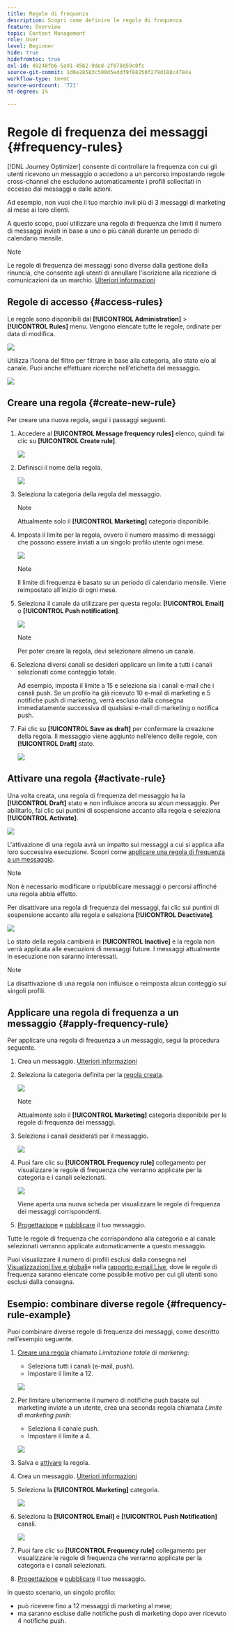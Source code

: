 ```yaml
---
title: Regole di frequenza
description: Scopri come definire le regole di frequenza
feature: Overview
topic: Content Management
role: User
level: Beginner
hide: true
hidefromtoc: true
exl-id: 49248fb6-5a91-45b2-9de8-2f078d59c0fc
source-git-commit: 1d0e28583c500d5eddf9f88250f279d188c4784a
workflow-type: tm+mt
source-wordcount: '721'
ht-degree: 1%

---
```


# Regole di frequenza dei messaggi {#frequency-rules}

[!DNL Journey Optimizer] consente di controllare la frequenza con cui gli utenti ricevono un messaggio o accedono a un percorso impostando regole cross-channel che escludono automaticamente i profili sollecitati in eccesso dai messaggi e dalle azioni.

Ad esempio, non vuoi che il tuo marchio invii più di 3 messaggi di marketing al mese ai loro clienti.

A questo scopo, puoi utilizzare una regola di frequenza che limiti il numero di messaggi inviati in base a uno o più canali durante un periodo di calendario mensile.

>[!NOTE]
>
>Le regole di frequenza dei messaggi sono diverse dalla gestione della rinuncia, che consente agli utenti di annullare l’iscrizione alla ricezione di comunicazioni da un marchio. [Ulteriori informazioni](../messages/consent.md#opt-out-management)

## Regole di accesso {#access-rules}

Le regole sono disponibili dal **[!UICONTROL Administration]** > **[!UICONTROL Rules]** menu. Vengono elencate tutte le regole, ordinate per data di modifica.

![](assets/message-rules-access.png)

<!--To access, create, edit or delete message frequency rules, you must have the message configuration permission. [Learn more](../administration/high-low-permissions.md#administration-permissions)-->

Utilizza l’icona del filtro per filtrare in base alla categoria, allo stato e/o al canale. Puoi anche effettuare ricerche nell’etichetta del messaggio.

![](assets/message-rules-filter.png)

## Creare una regola {#create-new-rule}

Per creare una nuova regola, segui i passaggi seguenti.

1. Accedere al **[!UICONTROL Message frequency rules]** elenco, quindi fai clic su **[!UICONTROL Create rule]**.

   ![](assets/message-rules-create.png)

1. Definisci il nome della regola.

   ![](assets/message-rules-details.png)

1. Seleziona la categoria della regola del messaggio.

   >[!NOTE]
   >
   >Attualmente solo il **[!UICONTROL Marketing]** categoria disponibile.

1. Imposta il limite per la regola, ovvero il numero massimo di messaggi che possono essere inviati a un singolo profilo utente ogni mese.

   ![](assets/message-rules-capping.png)

   >[!NOTE]
   >
   >Il limite di frequenza è basato su un periodo di calendario mensile. Viene reimpostato all&#39;inizio di ogni mese.

1. Seleziona il canale da utilizzare per questa regola: **[!UICONTROL Email]** o **[!UICONTROL Push notification]**.

   ![](assets/message-rules-channels.png)

   >[!NOTE]
   >
   >Per poter creare la regola, devi selezionare almeno un canale.

1. Seleziona diversi canali se desideri applicare un limite a tutti i canali selezionati come conteggio totale.

   Ad esempio, imposta il limite a 15 e seleziona sia i canali e-mail che i canali push. Se un profilo ha già ricevuto 10 e-mail di marketing e 5 notifiche push di marketing, verrà escluso dalla consegna immediatamente successiva di qualsiasi e-mail di marketing o notifica push.

1. Fai clic su **[!UICONTROL Save as draft]** per confermare la creazione della regola. Il messaggio viene aggiunto nell’elenco delle regole, con **[!UICONTROL Draft]** stato.

   ![](assets/message-rules-created.png)

## Attivare una regola {#activate-rule}

Una volta creata, una regola di frequenza del messaggio ha la **[!UICONTROL Draft]** stato e non influisce ancora su alcun messaggio. Per abilitarlo, fai clic sui puntini di sospensione accanto alla regola e seleziona **[!UICONTROL Activate]**.

![](assets/message-rules-activate.png)

L&#39;attivazione di una regola avrà un impatto sui messaggi a cui si applica alla loro successiva esecuzione. Scopri come [applicare una regola di frequenza a un messaggio](#apply-frequency-rule).

>[!NOTE]
>
>Non è necessario modificare o ripubblicare messaggi o percorsi affinché una regola abbia effetto.

Per disattivare una regola di frequenza dei messaggi, fai clic sui puntini di sospensione accanto alla regola e seleziona **[!UICONTROL Deactivate]**.

![](assets/message-rules-deactivate.png)

Lo stato della regola cambierà in **[!UICONTROL Inactive]** e la regola non verrà applicata alle esecuzioni di messaggi future. I messaggi attualmente in esecuzione non saranno interessati.

>[!NOTE]
>
>La disattivazione di una regola non influisce o reimposta alcun conteggio sui singoli profili.

## Applicare una regola di frequenza a un messaggio {#apply-frequency-rule}

Per applicare una regola di frequenza a un messaggio, segui la procedura seguente.

1. Crea un messaggio. [Ulteriori informazioni](../messages/get-started-content.md#create-new-message)

1. Seleziona la categoria definita per la [regola creata](#create-new-rule).

   ![](assets/message-rules-msg-properties.png)

   >[!NOTE]
   >
   >Attualmente solo il **[!UICONTROL Marketing]** categoria disponibile per le regole di frequenza dei messaggi.

1. Seleziona i canali desiderati per il messaggio.

   ![](assets/message-rules-msg-channels.png)

1. Puoi fare clic su **[!UICONTROL Frequency rule]** collegamento per visualizzare le regole di frequenza che verranno applicate per la categoria e i canali selezionati.

   ![](assets/message-rules-msg-link.png)

   Viene aperta una nuova scheda per visualizzare le regole di frequenza dei messaggi corrispondenti.

1. [Progettazione](../design/design-emails.md) e [pubblicare](../messages/publish-manage-message.md) il tuo messaggio.

Tutte le regole di frequenza che corrispondono alla categoria e al canale selezionati verranno applicate automaticamente a questo messaggio.

<!--Clicking the link out button next to the category selector will jump you over to the rules inventory screen to see which rules will be applied to the message.-->

Puoi visualizzare il numero di profili esclusi dalla consegna nel [Visualizzazioni live e globali](../reports/message-monitoring.md)e nella [rapporto e-mail Live](../reports/email-live-report.md), dove le regole di frequenza saranno elencate come possibile motivo per cui gli utenti sono esclusi dalla consegna.

## Esempio: combinare diverse regole {#frequency-rule-example}

Puoi combinare diverse regole di frequenza dei messaggi, come descritto nell’esempio seguente.

1. [Creare una regola](#create-new-rule) chiamato *Limitazione totale di marketing*:

   * Seleziona tutti i canali (e-mail, push).
   * Impostare il limite a 12.

   ![](assets/message-rules-ex-overall-cap.png)

1. Per limitare ulteriormente il numero di notifiche push basate sul marketing inviate a un utente, crea una seconda regola chiamata *Limite di marketing push*:

   * Seleziona il canale push.
   * Impostare il limite a 4.

   ![](assets/message-rules-ex-push-cap.png)

1. Salva e [attivare](#activate-rule) la regola.

1. Crea un messaggio. [Ulteriori informazioni](../messages/get-started-content.md#create-new-message)

1. Seleziona la **[!UICONTROL Marketing]** categoria.

   ![](assets/message-rules-ex-category-maktg.png)

1. Seleziona la **[!UICONTROL Email]** e **[!UICONTROL Push Notification]** canali.

   ![](assets/message-rules-ex-channels.png)

1. Puoi fare clic su **[!UICONTROL Frequency rule]** collegamento per visualizzare le regole di frequenza che verranno applicate per la categoria e i canali selezionati.

1. [Progettazione](../design/design-emails.md) e [pubblicare](../messages/publish-manage-message.md) il tuo messaggio.

In questo scenario, un singolo profilo:
* può ricevere fino a 12 messaggi di marketing al mese;
* ma saranno escluse dalle notifiche push di marketing dopo aver ricevuto 4 notifiche push.
